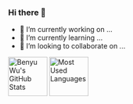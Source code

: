 ### Hi there 👋

- 🔭 I’m currently working on ...
- 🌱 I’m currently learning ...
- 👯 I’m looking to collaborate on ...

<img src="https://github-readme-stats.vercel.app/api?username=Marigoldwu" alt="Benyu Wu's GitHub Stats" height="80">

<img src="https://github-readme-stats.vercel.app/api/top-langs/?username=Marigoldwu" alt="Most Used Languages" height="80">